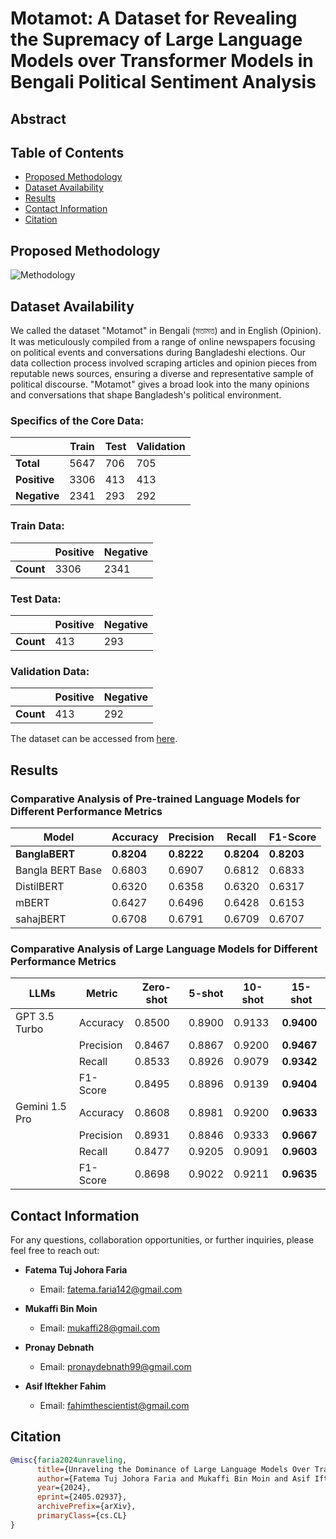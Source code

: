 # Motamot: A Dataset for Revealing the Supremacy of Large Language Models over Transformer Models in Bengali Political Sentiment Analysis

## Abstract


## Table of Contents
- [Proposed Methodology](#experimental-methodology)
- [Dataset Availability](#dataset-availability)
- [Results](#results)
- [Contact Information](#contact-information)
- [Citation](#citation)


## Proposed Methodology
![Methodology](NLI_with_page-0001.jpg)

    
## Dataset Availability

We called the dataset "Motamot" in Bengali (মতামত) and in English (Opinion). It was meticulously compiled from a range of online newspapers focusing on political events and conversations during Bangladeshi elections. Our data collection process involved scraping articles and opinion pieces from reputable news sources, ensuring a diverse and representative sample of political discourse. "Motamot" gives a broad look into the many opinions and conversations that shape Bangladesh's political environment.

### Specifics of the Core Data:

|                  | Train | Test | Validation |
|------------------|-------|------|------------|
| **Total**        | 5647  | 706  | 705        |
| **Positive**     | 3306  | 413  | 413        |
| **Negative**     | 2341  | 293  | 292        |

### Train Data:

|           | Positive | Negative |
|-----------|----------|----------|
| **Count** | 3306     | 2341     |

### Test Data:

|           | Positive | Negative |
|-----------|----------|----------|
| **Count** | 413      | 293      |

### Validation Data:

|           | Positive | Negative |
|-----------|----------|----------|
| **Count** | 413      | 292      |

The dataset can be accessed from [here](https://data.mendeley.com/datasets/hdhnrrwdz2/1).




## Results
### Comparative Analysis of Pre-trained Language Models for Different Performance Metrics

| Model         | Accuracy | Precision | Recall  | F1-Score |
|---------------|----------|-----------|---------|----------|
| **BanglaBERT**| **0.8204** | **0.8222** | **0.8204** | **0.8203** |
| Bangla BERT Base | 0.6803 | 0.6907 | 0.6812 | 0.6833 |
| DistilBERT    | 0.6320   | 0.6358    | 0.6320  | 0.6317   |
| mBERT         | 0.6427   | 0.6496    | 0.6428  | 0.6153   |
| sahajBERT     | 0.6708   | 0.6791    | 0.6709  | 0.6707   |


### Comparative Analysis of Large  Language Models for Different Performance Metrics

| LLMs   | Metric    | Zero-shot | 5-shot | 10-shot | 15-shot |
|--------|-----------|-----------|--------|---------|---------|
| GPT 3.5 Turbo | Accuracy  | 0.8500    | 0.8900 | 0.9133  | **0.9400** |
|              | Precision | 0.8467    | 0.8867 | 0.9200  | **0.9467** |
|              | Recall    | 0.8533    | 0.8926 | 0.9079  | **0.9342** |
|              | F1-Score  | 0.8495    | 0.8896 | 0.9139  | **0.9404** |
| Gemini 1.5 Pro | Accuracy  | 0.8608    | 0.8981 | 0.9200  | **0.9633** |
|              | Precision | 0.8931    | 0.8846 | 0.9333  | **0.9667** |
|              | Recall    | 0.8477    | 0.9205 | 0.9091  | **0.9603** |
|              | F1-Score  | 0.8698    | 0.9022 | 0.9211  | **0.9635** |




## Contact Information

For any questions, collaboration opportunities, or further inquiries, please feel free to reach out:

- **Fatema Tuj Johora Faria**
  - Email: [fatema.faria142@gmail.com](mailto:fatema.faria142@gmail.com)

- **Mukaffi Bin Moin**
  - Email: [mukaffi28@gmail.com](mailto:mukaffi28@gmail.com)

- **Pronay Debnath**
  - Email: [pronaydebnath99@gmail.com](mailto:pronaydebnath99@gmail.com)
- **Asif Iftekher Fahim**
  - Email: [fahimthescientist@gmail.com](mailto:fahimthescientist@gmail.com)
    
## Citation

<!--If you find the dataset or the associated research work helpful, please consider citing our paper: -->

```bibtex
@misc{faria2024unraveling,
      title={Unraveling the Dominance of Large Language Models Over Transformer Models for Bangla Natural Language Inference: A Comprehensive Study}, 
      author={Fatema Tuj Johora Faria and Mukaffi Bin Moin and Asif Iftekher Fahim and Pronay Debnath and Faisal Muhammad Shah},
      year={2024},
      eprint={2405.02937},
      archivePrefix={arXiv},
      primaryClass={cs.CL}
} 


